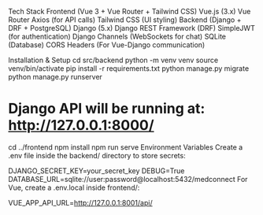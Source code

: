 Tech Stack
Frontend (Vue 3 + Vue Router + Tailwind CSS)
Vue.js (3.x)
Vue Router
Axios (for API calls)
Tailwind CSS (UI styling)
Backend (Django + DRF + PostgreSQL)
Django (5.x)
Django REST Framework (DRF)
SimpleJWT (for authentication)
Django Channels (WebSockets for chat)
SQLite (Database)
CORS Headers (For Vue-Django communication)

Installation & Setup
cd src/backend
python -m venv venv
source venv/bin/activate 
pip install -r requirements.txt
python manage.py migrate
python manage.py runserver
# Django API will be running at: http://127.0.0.1:8000/
cd ../frontend
npm install
npm run serve
Environment Variables
Create a .env file inside the backend/ directory to store secrets:

DJANGO_SECRET_KEY=your_secret_key
DEBUG=True
DATABASE_URL=sqlite://user:password@localhost:5432/medconnect
For Vue, create a .env.local inside frontend/:

VUE_APP_API_URL=http://127.0.0.1:8001/api/